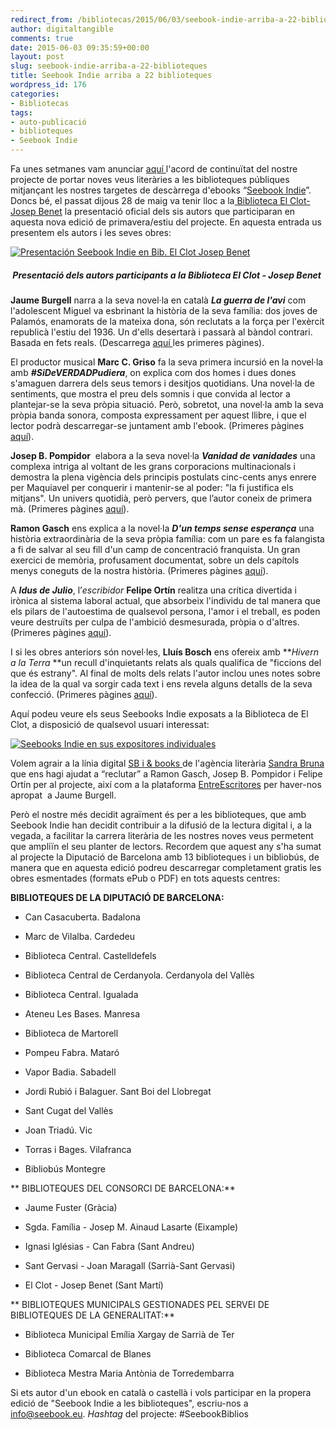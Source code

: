 ```yaml
---
redirect_from: /bibliotecas/2015/06/03/seebook-indie-arriba-a-22-biblioteques.html
author: digitaltangible
comments: true
date: 2015-06-03 09:35:59+00:00
layout: post
slug: seebook-indie-arriba-a-22-biblioteques
title: Seebook Indie arriba a 22 biblioteques
wordpress_id: 176
categories:
- Bibliotecas
tags:
- auto-publicació
- biblioteques
- Seebook Indie
---
```


Fa unes setmanes vam anunciar [aquí ](https://seebookblog.wordpress.com/2015/02/09/seebook-estableix-una-alianca-amb-les-biblioteques-catalanes/)l'acord de continuïtat del nostre projecte de portar noves veus literàries a les biblioteques públiques mitjançant les nostres targetes de descàrrega d'ebooks “[Seebook Indie](http://www.slideshare.net/digitaltangible/seebook-para-autores)”. Doncs bé, el passat dijous 28 de maig va tenir lloc a la[ Biblioteca El Clot-Josep Benet](http://w110.bcn.cat/portal/site/Biblioteques/menuitem.95987d47df85c50972e072e0a2ef8a0c/?vgnextoid=09db4a64f7d71410VgnVCM1000001947900aRCRD&vgnextchannel=09db4a64f7d71410VgnVCM1000001947900aRCRD&lang=ca_ES) la presentació oficial dels sis autors que participaran en aquesta nova edició de primavera/estiu del projecte. En aquesta entrada us presentem els autors i les seves obres:

[![Presentación Seebook Indie en Bib. El Clot Josep Benet](https://seebookblog.files.wordpress.com/2015/06/img_5138.jpg?w=300)](https://seebookblog.files.wordpress.com/2015/06/img_5138.jpg)


#####  Presentació dels autors participants a la Biblioteca El Clot - Josep Benet


**Jaume Burgell** narra a la seva novel·la en català **_La guerra de l'avi_** com l'adolescent Miguel va esbrinant la història de la seva família: dos joves de Palamós, enamorats de la mateixa dona, són reclutats a la força per l'exèrcit republicà l'estiu del 1936. Un d'ells desertarà i passarà al bàndol contrari. Basada en fets reals. (Descarrega [aquí ](https://www.dropbox.com/s/pg6xchpgkv8qh9k/primeres-pagines-la-guerra-de-l-avi-jaume-burguell.pdf?dl=0)les primeres pàgines).

El productor musical **Marc C. Griso** fa la seva primera incursió en la novel·la amb _**#SiDeVERDADPudiera**_, on explica com dos homes i dues dones s'amaguen darrera dels seus temors i desitjos quotidians. Una novel·la de sentiments, que mostra el preu dels somnis i que convida al lector a plantejar-se la seva pròpia situació. Però, sobretot, una novel·la amb la seva pròpia banda sonora, composta expressament per aquest llibre, i que el lector podrà descarregar-se juntament amb l'ebook. (Primeres pàgines [aquí](https://www.dropbox.com/s/7z22own9hqnlgh4/primeras-paginas-%23SiDeVERDADPudiera-marc-griso.pdf?dl=0)).

**Josep B. Pompidor**  elabora a la seva novel·la **_Vanidad de vanidades_** una complexa intriga al voltant de les grans corporacions multinacionals i demostra la plena vigència dels principis postulats cinc-cents anys enrere per Maquiavel per conquerir i mantenir-se al poder: "la fi justifica els mitjans". Un univers quotidià, però pervers, que l’autor coneix de primera mà. (Primeres pàgines [aquí](https://www.dropbox.com/s/onpryxyfzqn4wls/primeras-paginas-vanidad-de-vanidades-pompidor.pdf?dl=0)).

**Ramon Gasch** ens explica a la novel·la _**D'un temps sense esperança**_ una història extraordinària de la seva pròpia família: com un pare es fa falangista a fi de salvar al seu fill d'un camp de concentració franquista. Un gran exercici de memòria, profusament documentat, sobre un dels capítols menys coneguts de la nostra història. (Primeres pàgines [aquí](https://www.dropbox.com/s/tcfhub37sy7yxn7/muestra-dun-temps-sense-esperanca-gasch.pdf?dl=0)).

A **_Idus de Julio_**, l’_escribidor_ **Felipe Ortín** realitza una crítica divertida i irònica al sistema laboral actual, que absorbeix l'individu de tal manera que els pilars de l'autoestima de qualsevol persona, l'amor i el treball, es poden veure destruïts per culpa de l'ambició desmesurada, pròpia o d'altres. (Primeres pàgines [aquí](https://www.dropbox.com/s/eij1u92yeahwg8l/primeras-paginas-idus-de-julio-felipe-ortin.pdf?dl=0)).

I si les obres anteriors són novel·les, **Lluís Bosch** ens ofereix amb **_Hivern a la Terra_ **un recull d'inquietants relats als quals qualifica de "ficcions del que és estrany". Al final de molts dels relats l'autor inclou unes notes sobre la idea de la qual va sorgir cada text i ens revela alguns detalls de la seva confecció. (Primeres pàgines [aquí](https://www.dropbox.com/s/3knak69rgtze8xc/primeres-pagines-hivern-a-la-terra-lluis-bosch.pdf?dl=0)).

Aquí podeu veure els seus Seebooks Indie exposats a la Biblioteca de El Clot, a disposició de qualsevol usuari interessat:

[![Seebooks Indie en sus expositores individuales](https://seebookblog.files.wordpress.com/2015/06/img_5093.jpg)](https://seebookblog.files.wordpress.com/2015/06/img_5093.jpg)

Volem agrair a la línia digital [SB i & books ](http://www.sb-ebooks.es/)de l'agència literària [Sandra Bruna](http://www.sandrabruna.com/) que ens hagi ajudat a “reclutar” a Ramon Gasch, Josep B. Pompidor i Felipe Ortín per al projecte, així com a la plataforma [EntreEscritores](http://www.entreescritores.com/) per haver-nos apropat  a Jaume Burgell.

Però el nostre més decidit agraïment és per a les biblioteques, que amb Seebook Indie han decidit contribuir a la difusió de la lectura digital i, a la vegada, a facilitar la carrera literària de les nostres noves veus permetent que ampliïn el seu planter de lectors. Recordem que aquest any s'ha sumat al projecte la Diputació de Barcelona amb 13 biblioteques i un bibliobús, de manera que en aquesta edició podreu descarregar completament gratis les obres esmentades (formats ePub o PDF) en tots aquests centres:

**BIBLIOTEQUES DE LA DIPUTACIÓ DE BARCELONA:**



	
  * Can Casacuberta. Badalona

	
  * Marc de Vilalba. Cardedeu

	
  * Biblioteca Central. Castelldefels

	
  * Biblioteca Central de Cerdanyola. Cerdanyola del Vallès

	
  * Biblioteca Central. Igualada

	
  * Ateneu Les Bases. Manresa

	
  * Biblioteca de Martorell

	
  * Pompeu Fabra. Mataró

	
  * Vapor Badia. Sabadell

	
  * Jordi Rubió i Balaguer. Sant Boi del Llobregat

	
  * Sant Cugat del Vallès

	
  * Joan Triadú. Vic

	
  * Torras i Bages. Vilafranca

	
  * Bibliobús Montegre


** BIBLIOTEQUES DEL CONSORCI DE BARCELONA:**



	
  * Jaume Fuster (Gràcia)

	
  * Sgda. Família - Josep M. Ainaud Lasarte (Eixample)

	
  * Ignasi Iglésias - Can Fabra (Sant Andreu)

	
  * Sant Gervasi - Joan Maragall (Sarrià-Sant Gervasi)

	
  * El Clot - Josep Benet (Sant Martí)


** BIBLIOTEQUES MUNICIPALS GESTIONADES PEL SERVEI DE BIBLIOTEQUES DE LA GENERALITAT:**



	
  * Biblioteca Municipal Emília Xargay de Sarrià de Ter

	
  * Biblioteca Comarcal de Blanes

	
  * Biblioteca Mestra Maria Antònia de Torredembarra


Si ets autor d'un ebook en català o castellà i vols participar en la propera edició de "Seebook Indie a les biblioteques", escriu-nos a info@seebook.eu. _Hashtag_ del projecte: #SeebookBiblios
  


